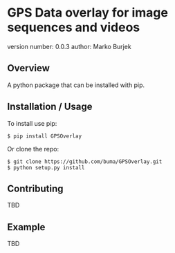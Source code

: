 GPS Data overlay for image sequences and videos
===============================

version number: 0.0.3
author: Marko Burjek

Overview
--------

A python package that can be installed with pip.

Installation / Usage
--------------------

To install use pip:

    $ pip install GPSOverlay


Or clone the repo:

    $ git clone https://github.com/buma/GPSOverlay.git
    $ python setup.py install
    
Contributing
------------

TBD

Example
-------

TBD